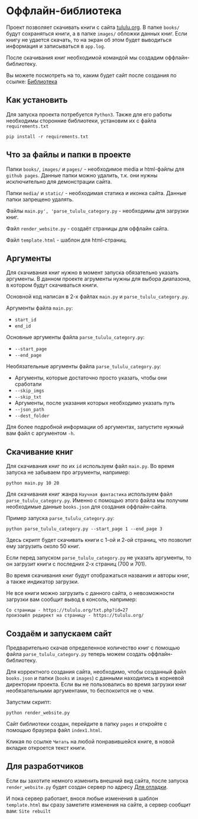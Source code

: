 # Оффлайн-библиотека
Проект позволяет скачивать книги с сайта [tululu.org](https://tululu.org/). В папке `books/` будут сохраняться книги, а в папке `images/` обложки данных книг. Если книгу не удается скачать, то на экран об этом будет выводиться информация и записываться в `app.log`.

После скачивания книг необходимой командой мы создадим оффлайн-библиотеку.

Вы можете посмотреть на то, каким будет сайт после создания по ссылке:
[Библиотека](https://norgius.github.io/Online_library/pages/index1.html)
## Как установить
Для запуска проекта потребуется `Python3`. Также для его работы необходимы сторонние библиотеки, установим их с файла `requirements.txt`
```
pip install -r requirements.txt 
```
## Что за файлы и папки в проекте
Папки `books/`, `images/` и `pages/` - необходимое media и html-файлы для `github pages`. Данные папки можно удалить, т.к. они нужны исключительно для демонстрации сайта.

Папки `media/` и `static/` - необходимая статика и иконка сайта. Данные папки запрещено удалять.

Файлы `main.py', 'parse_tululu_category.py` - необходимы для загрузки книг.

Файл `render_website.py` - создаёт страницы для оффлайн сайта.

Файл `template.html` - шаблон для html-страниц.
## Аргументы
Для скачивания книг нужно в момент запуска обязательно указать аргументы. В данном проекте агрументы нужны для выбора диапазона, в котором будут скачиваться книги.

Основной код написан в 2-х файлах `main.py` и `parse_tululu_category.py`.

Аргументы файла `main.py`: 
* `start_id`
* `end_id`

Основные аргументы файла `parse_tululu_category.py`:
* `--start_page`
* `--end_page`

Необязательные аргументы файла `parse_tululu_category.py`:
* Аргументы, которые достаточно просто указать, чтобы они сработали
* `--skip_imgs`
* `--skip_txt`
* Аргументы, после указания которых необходимо указать путь
* `--json_path`
* `--dest_folder`

Для более подробной информации об аргументах, запустите нужный вам файл с аргументом `-h`.

## Скачивание книг
Для скачивания книг по их `id` используем файл `main.py`. Во время запуска не забываем про агрументы, например:
```
python main.py 10 20
```
Для скачивания книг жанра `Научная фантастика` используем файл `parse_tululu_category.py`. Именно с помощью этого файла мы получим необходимые данные `books.json` для создания оффлайн-сайта.

Пример запуска `parse_tululu_category.py`:
```
python parse_tululu_category.py --start_page 1 --end_page 3
```
Здесь скрипт будет скачивать книги с 1-ой и 2-ой страниц, что позволит ему загрузить около 50 книг.

Если перед запуском `parse_tululu_category.py` не указать аргументы, то он загрузит книги с последних 2-х страниц (700 и 701).

Во время скачивания книг будут отображаться названия и авторы книг, а также индикатор загрузки. 

Не все книги можно загрузить с данного сайта, о невозможности загрузки вам сообщит вывод в консоль, например:
```
Cо страницы - https://tululu.org/txt.php?id=27
произошёл редирект на страницу - https://tululu.org/
```
## Создаём и запускаем сайт
Предварительно скачав определенное количество книг с помощью файла `parse_tululu_category.py` теперь можем создать оффлайн-библиотеку.

Для корректного создания сайта, необходимо, чтобы созданный файл `books.json` и папки (`books` и `images`) с данными находились в корневой директории проекта. Если вы не пользовались во время загрузки книг необязательными аргументами, то беспокоится не о чем.

Запустим скрипт:
```
python render_website.py
```
Сайт библиотеки создан, перейдите в папку `pages` и откройте с помощью браузера файл `index1.html`.

Кликая по ссылке `Читать` на любой понравившейся книге, в новой вкладке откроется текст книги.
## Для разработчиков
Если вы захотите немного изменить внешний вид сайта, после запуска `render_website.py` будет создан сервер по адресу [Для отладки](http://127.0.0.1:5500/pages/index1.html).

И пока сервер работает, внося любые изменения в шаблон `template.html` вы сразу заметите изменения на сайте, а сервер сообщит вам: `Site rebuilt`